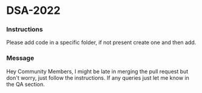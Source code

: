 # DSA-2022

### Instructions
Please add code in a specific folder, if not present create one and then add.

### Message
Hey Community Members, I might be late in merging the pull request but don't worry, just follow the instructions.
If any queries just let me know in the QA section.
